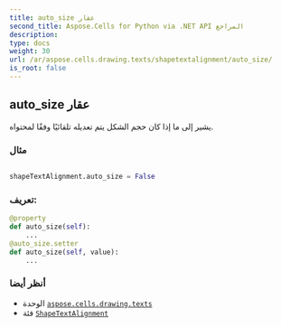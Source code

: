 ```yaml
---
title: auto_size عقار
second_title: Aspose.Cells for Python via .NET API المراجع
description:
type: docs
weight: 30
url: /ar/aspose.cells.drawing.texts/shapetextalignment/auto_size/
is_root: false
---
```

##  auto_size عقار

يشير إلى ما إذا كان حجم الشكل يتم تعديله تلقائيًا وفقًا لمحتواه.

###  مثال

```python

shapeTextAlignment.auto_size = False

```
###  تعريف:
```python
@property
def auto_size(self):
    ...
@auto_size.setter
def auto_size(self, value):
    ...
```

###  أنظر أيضا
* الوحدة [`aspose.cells.drawing.texts`](../../)
* فئة [`ShapeTextAlignment`](/cells/python-net/ar/aspose.cells.drawing.texts/shapetextalignment)
